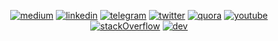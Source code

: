 <center>

[![medium](https://github.com/aahnik/aahnik/blob/master/social_media_logos/medium.png?raw=true)](https://medium.com/@aahnikdaw)
[![linkedin](https://github.com/aahnik/aahnik/blob/master/social_media_logos/linkedin.png?raw=true)](https://www.linkedin.com/in/aahnik-daw-067a011b3/)
[![telegram](https://github.com/aahnik/aahnik/blob/master/social_media_logos/telegram.png?raw=true)](https://t.me/AahniKDaw)
[![twitter](https://github.com/aahnik/aahnik/blob/master/social_media_logos/twitter.png?raw=true)](https://twitter.com/AahnikD)
[![quora](https://github.com/aahnik/aahnik/blob/master/social_media_logos/quora.png?raw=true)](https://www.quora.com/profile/Aahnik-Daw)
[![youtube](https://github.com/aahnik/aahnik/blob/master/social_media_logos/youtube.png?raw=true)](https://www.youtube.com/channel/UCcEbN0d8iLTB6ZWBE_IDugg)
[![stackOverflow](https://github.com/aahnik/aahnik/blob/master/social_media_logos/stackOverflow.png?raw=true)](https://stackoverflow.com/users/13523305/aahnik-daw)
[![dev](https://github.com/aahnik/aahnik/blob/master/social_media_logos/dev.png?raw=true)](https://dev.to/aahnik)


</center>
